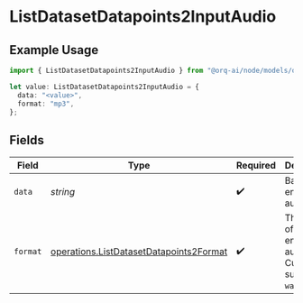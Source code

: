 # ListDatasetDatapoints2InputAudio

## Example Usage

```typescript
import { ListDatasetDatapoints2InputAudio } from "@orq-ai/node/models/operations";

let value: ListDatasetDatapoints2InputAudio = {
  data: "<value>",
  format: "mp3",
};
```

## Fields

| Field                                                                                              | Type                                                                                               | Required                                                                                           | Description                                                                                        |
| -------------------------------------------------------------------------------------------------- | -------------------------------------------------------------------------------------------------- | -------------------------------------------------------------------------------------------------- | -------------------------------------------------------------------------------------------------- |
| `data`                                                                                             | *string*                                                                                           | :heavy_check_mark:                                                                                 | Base64 encoded audio data.                                                                         |
| `format`                                                                                           | [operations.ListDatasetDatapoints2Format](../../models/operations/listdatasetdatapoints2format.md) | :heavy_check_mark:                                                                                 | The format of the encoded audio data. Currently supports `wav` and `mp3`.                          |